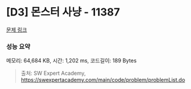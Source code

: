 # [D3] 몬스터 사냥 - 11387 

[문제 링크](https://swexpertacademy.com/main/code/problem/problemDetail.do?contestProbId=AXb6LR76vCcDFARR) 

### 성능 요약

메모리: 64,684 KB, 시간: 1,202 ms, 코드길이: 189 Bytes



> 출처: SW Expert Academy, https://swexpertacademy.com/main/code/problem/problemList.do